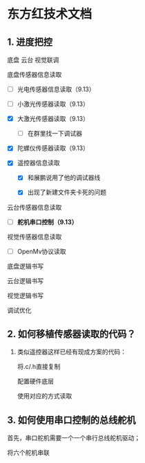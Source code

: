 # 东方红技术文档

## 1. 进度把控

底盘 云台 视觉联调

底盘传感器信息读取

- [ ] 光电传感器信息读取（9.13）

- [ ] 小激光传感器读取（9.13）

- [x] 大激光传感器读取（9.13）
  
  - [ ] 在群里找一下调试器

- [x] 陀螺仪传感器读取（9.13）

- [x] 遥控器信息读取
  
  - [x] 和展鹏说用了他的调试器线
  
  - [x] 出现了新建文件夹卡死的问题

云台传感器信息读取

- [ ] **舵机串口控制（9.13）**

视觉传感器信息读取

- [ ] OpenMv协议读取

底盘逻辑书写

云台逻辑书写

视觉逻辑书写

调试优化

## 2. 如何移植传感器读取的代码？

1. 类似遥控器这样已经有现成方案的代码：
   
   将.c/.h直接复制
   
   配置硬件底层
   
   使用对应的方式读取

## 3. 如何使用串口控制的总线舵机

首先，串口舵机需要一个一个串行总线舵机驱动；

将六个舵机串联
